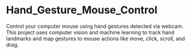 # Hand_Gesture_Mouse_Control
Control your computer mouse using hand gestures detected via webcam. This project uses computer vision and machine learning to track hand landmarks and map gestures to mouse actions like move, click, scroll, and drag.
